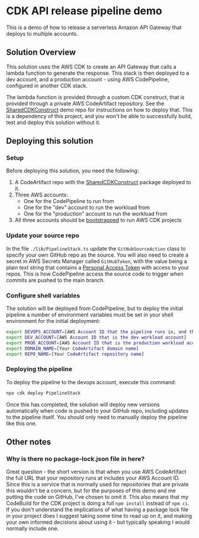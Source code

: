 # CDK API release pipeline demo

This is a demo of how to release a serverless Amazon API Gateway that deploys to multiple accounts.

## Solution Overview

This solution uses the AWS CDK to create an API Gateway that calls a lambda function to generate
the response. This stack is then deployed to a dev account, and a production account - using AWS
CodePipeline, configured in another CDK stack.

The lambda function is provided through a custom CDK construct, that is provided through a private
AWS CodeArtifact repository. See the [SharedCDKConstruct](https://github.com/BrianFarnhill/Demos.SharedCDKConstruct)
demo repo for instructions on how to deploy that. This is a dependency of this project, and you
won't be able to successfully build, test and deploy this solution without it.

## Deploying this solution

### Setup

Before deploying this solution, you need the following:

1. A CodeArtifact repo with the [SharedCDKConstruct](https://github.com/BrianFarnhill/Demos.SharedCDKConstruct)
   package deployed to it.
2. Three AWS accounts:
   * One for the CodePipeline to run from
   * One for the "dev" account to run the workload from
   * One for the "production" account to run the workload from
3. All three accounts should be [bootstrapped](https://docs.aws.amazon.com/cdk/latest/guide/cdk_pipeline.html#cdk_pipeline_bootstrap)
   to run AWS CDK projects

### Update your source repo

In the file `./lib/PipelineStack.ts` update the `GitHubSourceAction` class to specify your own
GitHub repo as the source. You will also need to create a secret in AWS Secrets Manager called
`GitHubToken`, with the value being a plain text string that contains a [Personal Access Token](https://docs.github.com/en/github/authenticating-to-github/keeping-your-account-and-data-secure/creating-a-personal-access-token)
with access to your repos. This is how CodePipeline access the source code to trigger when
commits are pushed to the main branch.

### Configure shell variables

The solution will be deployed from CodePipeline, but to deploy the initial pipeline a number
of environment variables must be set in your shell environment for the initial deployment:

``` bash
export DEVOPS_ACCOUNT=[AWS Account ID that the pipeline runs in, and that has your CodeArtifact repo]
export DEV_ACCOUNT=[AWS Account ID that is the dev workload account]
export PROD_ACCOUNT=[AWS Account ID that is the production workload account]
export DOMAIN_NAME=[Your CodeArtifact domain name]
export REPO_NAME=[Your CodeArtifact repository name]
```

### Deploying the pipeline

To deploy the pipeline to the devops account, execute this command:

``` bash
npx cdk deploy PipelineStack
```

Once this has completed, the solution will deploy new versions automatically when code is pushed
to your GitHub repo, including updates to the pipeline itself. You should only need to manually
deploy the pipeline like this one.


## Other notes

### Why is there no package-lock.json file in here?

Great question - the short version is that when you use AWS CodeArtifact the full URL that your
repository runs at includes your AWS Account ID. Since this is a service that is normally used
for repositories that are private this wouldn't be a concern, but for the purposes of this demo
and me putting the code on GitHub, I've chosen to omit it. This also means that my CodeBuild 
for the CDK project is doing a full `npm install` instead of `npm ci`. If you don't understand
the implications of what having a package lock file in your project does I suggest taking some
time to read up on it, and making your own informed decisions about using it - but typically
speaking I would normally include one. 
